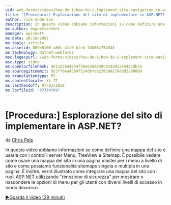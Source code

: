 ```yaml
---
uid: web-forms/videos/how-do-i/how-do-i-implement-site-navigation-in-aspnet
title: '[Procedura:] Esplorazione del sito di implementare in ASP.NET? | Microsoft Docs'
author: rick-anderson
description: In questo video abbiamo informazioni su come definire una mappa del sito e usarla con i controlli server Menu, TreeView e Sitemap. Viene illustrato come utilizzare una mappa del sito in una pagina master...
ms.author: aspnetcontent
manager: wpickett
ms.date: 10/18/2007
ms.topic: article
ms.assetid: 889e8100-a80c-41c0-bfeb-7d466c754548
ms.technology: dotnet-webforms
msc.legacyurl: /web-forms/videos/how-do-i/how-do-i-implement-site-navigation-in-aspnet
msc.type: video
ms.openlocfilehash: dd11d5b44e44f56e6268838c918dd12e448cdb19
ms.sourcegitcommit: 953ff9ea4369f154d6fd0239599279ddd3280009
ms.translationtype: MT
ms.contentlocale: it-IT
ms.lasthandoff: 07/03/2018
ms.locfileid: "37374769"
---
```

<a name="how-do-i-implement-site-navigation-in-aspnet"></a>[Procedura:] Esplorazione del sito di implementare in ASP.NET?
====================
da [Chris Pels](https://twitter.com/chrispels)

In questo video abbiamo informazioni su come definire una mappa del sito e usarla con i controlli server Menu, TreeView e Sitemap. È possibile vedere come usare una mappa del sito in una pagina master per i menu a livello di sito e come possiamo funzionalità sitemaps singola o multipla in una pagina. È inoltre, verrà illustrato come integrare una mappa del sito con i ruoli ASP.NET utilizzando "rimozione di sicurezza" per mostrare o nascondere le opzioni di menu per gli utenti con diversi livelli di accesso in modo dinamico.

[&#9654;Guarda il video (29 minuti)](https://channel9.msdn.com/Blogs/ASP-NET-Site-Videos/how-do-i-implement-site-navigation-in-aspnet)
